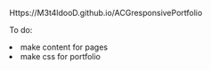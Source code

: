 Https://M3t4ldooD.github.io/ACGresponsivePortfolio

To do:
<li>make content for pages</li>
<li>make css for portfolio</li>
